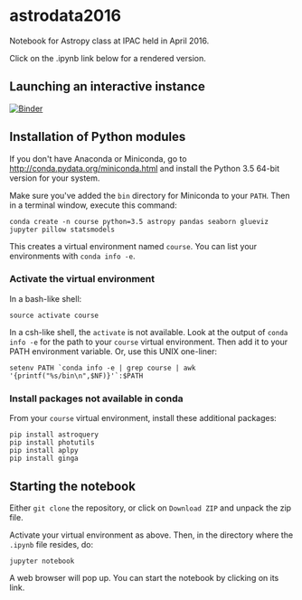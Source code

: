 # astrodata2016
Notebook for Astropy class at IPAC held in April 2016.

Click on the .ipynb link below for a rendered version.

## Launching an interactive instance

[![Binder](http://mybinder.org/badge.svg)](http://mybinder.org/repo/stargaser/astrodata2016)

## Installation of Python modules
If you don't have Anaconda or Miniconda, go to http://conda.pydata.org/miniconda.html and install the Python 3.5 64-bit version for your system. 

Make sure you've added the `bin` directory for Miniconda to your `PATH`. Then in a terminal window, execute this command:
```
conda create -n course python=3.5 astropy pandas seaborn glueviz jupyter pillow statsmodels
```
This creates a virtual environment named `course`. You can list your environments with `conda info -e`.

### Activate the virtual environment

In a bash-like shell:
```
source activate course
```

In a csh-like shell, the `activate` is not available. Look at the output of `conda info -e` for the path to your `course`
virtual environment. Then add it to your PATH environment variable. Or, use this UNIX one-liner:
```
setenv PATH `conda info -e | grep course | awk '{printf("%s/bin\n",$NF)}'`:$PATH
```

### Install packages not available in conda

From your `course` virtual environment, install these additional packages:

```
pip install astroquery
pip install photutils
pip install aplpy
pip install ginga
```

## Starting the notebook
Either `git clone` the repository, or click on `Download ZIP` and unpack the zip file.

Activate your virtual environment as above. Then, in the directory where the `.ipynb` file resides, do:
```
jupyter notebook
```

A web browser will pop up. You can start the notebook by clicking on its link.
